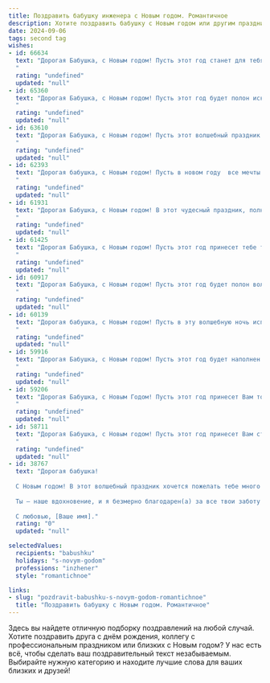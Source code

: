 ```yaml
---
title: Поздравить бабушку инженера с Новым годом. Романтичное
description: Хотите поздравить бабушку с Новым годом или другим праздником? Наш ИИ создаст незабываемое поздравление, а вы обязательно выделитесь среди других.  
date: 2024-09-06
tags: second tag
wishes:
- id: 66634
  text: "Дорогая Бабушка, с Новым годом! Пусть этот год станет для тебя таким же ярким и прекрасным, как твоя душа, полная нежности и любви. Пусть твои инженерные идеи продолжают вдохновлять, а каждый день будет согрет теплом семейного очага. Счастья тебе, крепкого здоровья и исполнения всех желаний!
  "
  rating: "undefined"
  updated: "null"
- id: 65360
  text: "Дорогая Бабушка, с Новым годом! Пусть этот год будет полон искрящей радости и тепла, как праздничная ёлка, пусть каждый день будет наполнен новыми открытиями и вдохновением, как увлечённое построение очередного инженерного проекта. Желаю тебе крепкого здоровья, семейного благополучия и бесконечного счастья!
  "
  rating: "undefined"
  updated: "null"
- id: 63610
  text: "Дорогая Бабушка, с Новым годом! Пусть этот волшебный праздник принесет тебе много тепла, радости и исполнения желаний. Ты, как истинный инженер, всегда создавала уют и гармонию в нашей семье, и пусть этот год будет наполнен прекрасными моментами, которые ты сможешь собрать в единое целое, как шедевр твоей жизни!
  "
  rating: "undefined"
  updated: "null"
- id: 62393
  text: "Дорогая бабушка, с Новым годом! Пусть в новом году  все мечты станут реальностью, как волшебные чертежи, созданные твоим талантливым инженерным умом. Пусть в твоем доме всегда царит уют и тепло, а любовь близких согревает сердце ярче новогодней гирлянды.
  "
  rating: "undefined"
  updated: "null"
- id: 61931
  text: "Дорогая Бабушка, с Новым годом! В этот чудесный праздник, полный волшебства и света, желаю тебе радости, тепла и душевного покоя. Пусть твоя душа, такая же сильная и мудрая, как инженерский гений, всегда будет наполнена любовью и счастьем.
  "
  rating: "undefined"
  updated: "null"
- id: 61425
  text: "Дорогая Бабушка, с Новым годом! Пусть этот год принесет тебе тихую радость, уютный домашний очаг и новые чудесные открытия, достойные настоящего инженера. Пусть каждая минута будет наполнена любовью, теплом и заботой, как самые лучшие проекты твоей жизни.
  "
  rating: "undefined"
  updated: "null"
- id: 60917
  text: "Дорогая Бабушка, с Новым годом! Пусть этот год будет полон волшебства, как твои добрые сказки, и пусть он принесет тебе столько же тепла и света, сколько ты даришь нам своими заботливыми руками, словно инженер, создающий уют в нашей жизни.
  "
  rating: "undefined"
  updated: "null"
- id: 60139
  text: "Дорогая бабушка, с Новым годом! Пусть в эту волшебную ночь исполнятся все твои мечты, а в новом году царит уют, тепло и радость. Спасибо за твою мудрость, за твои инженерные чудеса, которые всегда вдохновляли меня! Ты - невероятная женщина, и я люблю тебя всем сердцем.
  "
  rating: "undefined"
  updated: "null"
- id: 59916
  text: "Дорогая Бабушка, с Новым годом! Пусть этот год будет наполнен теплом, любовью и светлыми надеждами, как сияние новогодней елки. Пусть инженерный талант и мудрость всегда будут с тобой, а  каждый день будет  ярким и счастливым.
  "
  rating: "undefined"
  updated: "null"
- id: 59206
  text: "Дорогая Бабушка, с Новым Годом! Пусть этот год принесет Вам только светлые эмоции, тёплые улыбки близких и много-много счастливых моментов. Пусть Ваш инженерный гений и мудрость продолжают вдохновлять нас, а уютный домашний очаг всегда согревает Ваше сердце.
  "
  rating: "undefined"
  updated: "null"
- id: 58711
  text: "Дорогая Бабушка, с Новым годом! Пусть этот год принесет Вам столько же тепла и света, сколько Вы дарите нам. Пусть он будет полон вдохновения, как Ваша инженерная мысль, и радостных моментов, как сияние праздничных огней. Желаю Вам крепкого здоровья, семейного благополучия и исполнения всех желаний!
  "
  rating: "undefined"
  updated: "null"
- id: 38767
  text: "Дорогая бабушка!
  
  С Новым годом! В этот волшебный праздник хочется пожелать тебе много счастья, здоровья и радости. Ты — настоящий инженер нашей семьи, создающий тепло и уют в каждом уголке нашего дома. Пусть в грядущем году сбудутся все твои мечты, а жизнь будет полна ярких открытий и приятных сюрпризов.
  
  Ты — наше вдохновение, и я безмерно благодарен(а) за все твои заботу и мудрость. Пусть каждый миг нового года будет наполнен светом и любовью.
  
  С любовью, [Ваше имя]."
  rating: "0"
  updated: "null"

selectedValues:
  recipients: "babushku"
  holidays: "s-novym-godom"
  professions: "inzhener"
  style: "romantichnoe"

links:
- slug: "pozdravit-babushku-s-novym-godom-romantichnoe"
  title: "Поздравить бабушку с Новым годом. Романтичное"
---
```


Здесь вы найдете отличную подборку поздравлений на любой случай. 
Хотите поздравить друга с днём рождения, коллегу с профессиональным праздником или близких с Новым годом? У нас есть всё, чтобы сделать ваш поздравительный текст незабываемым. Выбирайте нужную категорию и находите лучшие слова для ваших близких и друзей!

